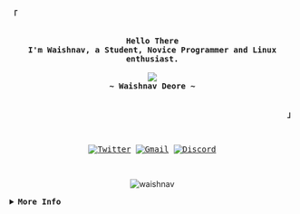 <!--
<!-- Inspiration https://github.com/rxyhn -->
<!-- Profile -->
<p align="left"><strong><samp>「</samp></strong></p>
    <p align="center">
      <samp><br>
            <b>
            Hello There
        <br>
            I'm Waishnav, a Student, Novice Programmer and Linux enthusiast.
            </b>
        <br>
        <br>
          <image src="https://readme-typing-svg.herokuapp.com/?font=JetBrains+Nerd+Font&size=17&duration=4000&lines=I+learn+stuff+by+building+and+breaking">
        <br>
            <b>
            ~ Waishnav Deore ~
            </b>
        <br>
      </samp>
      <br>
    </p>
<p align="right">
<strong><samp>」</samp></strong></p>
<br>

<p align="center">
    <samp>
        <a href="https://twitter.com/waishnav_deore" target="_blank"><img alt="Twitter" src="https://img.shields.io/badge/Twitter-1DA1F2?style=for-the-badge&logo=twitter&logoColor=white"></a>
        <a href="mailto:waishnav.work@gmail.com" target="_blank"><img alt="Gmail" src="https://img.shields.io/badge/Gmail-D14836?style=for-the-badge&logo=gmail&logoColor=white"></a>
        <a href="https://discord.com/users/814462428997484574" target="_blank"><img alt="Discord" src="https://img.shields.io/badge/Discord-%237289DA.svg?style=for-the-badge&logo=discord&logoColor=white"></a>
      </samp>
</p>
<br>

<p align="center">
<img src="https://komarev.com/ghpvc/?username=Waishnav&label=Profile+Views&color=2E3440" alt="waishnav"/>
</p>

<details align="centre">
<summary><samp><b>More Info</b></samp></summary>

<!-- Github Stats -->
  <div align="center">
  <table>
    <tr>
      <td><a href="#--------"><img height="137px" align="center" alt="GitHub Stats" src="https://github-readme-stats.vercel.app/api?username=Waishnav&show_icons=true&include_all_commits=true&count_private=true&hide=issues&hide_border=true&theme=light"/></a></td>
      <td><a href="#--------"><img height="137px" align="center" alt="Top Language" src="https://github-readme-stats.vercel.app/api/top-langs/?username=Waishnav&layout=compact&hide_border=true&theme=light"/></a></td>
    </tr>
  </table>
  </div>

  <p align="left">
    <b>Note:</b> Top languages is only a metric of the languages my public code consists of and doesn't reflect experience or skill level. Additionally, many of the smaller projects I created while learning a new tech stack are not posted. 
  </p>
  <br/>
</div>
    </samp>
</p>
</details>
